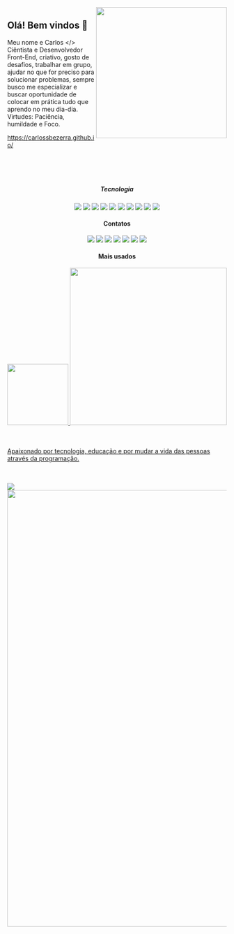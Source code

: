 <img src="https://c.tenor.com/2uyENRmiUt0AAAAC/coding.gif" min-width="200px" max-width="200px" width="300px" align="right">

## Olá! Bem vindos 👋
Meu nome e Carlos </> Ciêntista e Desenvolvedor Front-End, criativo, gosto de desafios, trabalhar em grupo, ajudar no que for preciso para solucionar problemas, sempre busco me especializar e buscar oportunidade de colocar em prática tudo que aprendo no meu dia-dia.
Virtudes: Paciência, humildade e Foco.

https://carlossbezerra.github.io/

<br>
<br>
<br>

<h5 align="center">Tecnologia</h5>

<div align="center">
  <img src="https://img.shields.io/badge/Html-E34F26?style=for-the-badge&logo=html5&logoColor=white" />
  <img src="https://img.shields.io/badge/Bootstrap-7952B3?style=for-the-badge&logo=bootstrap&logoColor=white" /> 
  <img src="https://img.shields.io/badge/Css-1572B6?style=for-the-badge&logo=css3&logoColor=white" />
  <img src="https://img.shields.io/badge/Sass-CC6699?style=for-the-badge&logo=sass&logoColor=white" />
  <img src="https://img.shields.io/badge/Less-1D365D?style=for-the-badge&logo=less&logoColor=white" />
  <img src="https://img.shields.io/badge/Typescript-3178C6?style=for-the-badge&logo=typescript&logoColor=white" />
  <img src="https://img.shields.io/badge/Angular-DD0031?style=for-the-badge&logo=angular&logoColor=white" />
  <img src="https://img.shields.io/badge/Javascript-F7DF1E?style=for-the-badge&logo=javascript&logoColor=white" />
  <img src="https://img.shields.io/badge/Gulp-CF4647?style=for-the-badge&logo=gulp&logoColor=white" />
  <img src="https://img.shields.io/badge/Webpack-8DD6F9?style=for-the-badge&logo=webpack&logoColor=white" />
</div>

<h4 align="center">Contatos</h4>

<div align="center">
  <a href = "mailto:developercagb@gmail.com"><img src="https://img.shields.io/badge/-Gmail-EA4335?style=for-the-badge&logo=gmail&logoColor=white"></a>
  <a href="[https://www.linkedin.com/in/carlos-augusto-g-584b7868/](https://www.linkedin.com/in/carlosaugustogoncalves/)"><img src="https://img.shields.io/badge/-LinkedIn-0A66C2?style=for-the-badge&logo=linkedin&logoColor=white"></a> 
  <a href="https://wa.me/5592993201241"><img src="https://img.shields.io/badge/-Whatsapp-25D366?style=for-the-badge&logo=whatsapp&logoColor=white"></a> 
  <a href="https://www.instagram.com/tecnicgb/"><img src="https://img.shields.io/badge/-Instagram-E4405F?style=for-the-badge&logo=instagram&logoColor=white"></a>
  <a href="https://github.com/carlossbezerra"><img src="https://img.shields.io/badge/GitHub-100000?style=for-the-badge&logo=github&logoColor=white"></a>
  <a href="https://www.facebook.com/carlos.goncalvesbezerra/"><img src="https://img.shields.io/badge/Facebook-1877F2?style=for-the-badge&logo=facebook&logoColor=white"></a>
  <a href="https://www.youtube.com/watch?v=PmefpISZ7Ew"><img src="https://img.shields.io/badge/YouTube-FF0000?style=for-the-badge&logo=youtube&logoColor=white"></a>
</div>

<h4 align="center">Mais usados</h4>

<div>
<a href="https://github.com/carlossbezerra">
    <img height="140em" src="https://github-readme-stats.vercel.app/api/top-langs/?username=carlossbezerra&show_icons=true&layout=compact&theme=github_dark" />
    <img width="360em" src="https://github-readme-streak-stats.herokuapp.com/?user=carlossbezerra&theme=gruvbox&hide_border=dark" /> 
</div>
 
 <br>
 <br>

<p>Apaixonado por tecnologia, educação e por mudar a vida das pessoas através da programação.</p>    

<br>
<br>
  
<img src="https://user-images.githubusercontent.com/92475408/158076692-6522f5fd-72c7-4eed-87f9-d7b610eda924.gif" min-width="-100px" max-width="-100px" width="-500px" align="left">
<img src="https://user-images.githubusercontent.com/92475408/157522414-a2017a93-be0c-4e97-b2d3-0bcd333c2e6b.gif" min-width="100px" max-width="100px" width="1000px" align="right">



  
  





 


 
 
  
  
  


